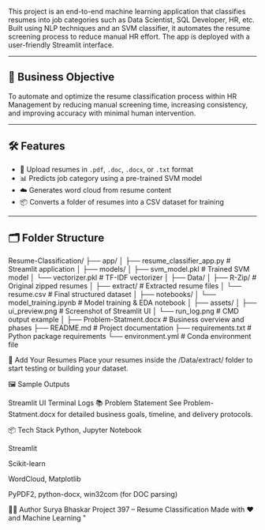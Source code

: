 
This project is an end-to-end machine learning application that classifies resumes into job categories such as Data Scientist, SQL Developer, HR, etc. Built using NLP techniques and an SVM classifier, it automates the resume screening process to reduce manual HR effort. The app is deployed with a user-friendly Streamlit interface.

---

## 🎯 Business Objective

To automate and optimize the resume classification process within HR Management by reducing manual screening time, increasing consistency, and improving accuracy with minimal human intervention.

---

## 🛠 Features

- 📄 Upload resumes in `.pdf`, `.doc`, `.docx`, or `.txt` format
- 📊 Predicts job category using a pre-trained SVM model
- ☁️ Generates word cloud from resume content
- 📦 Converts a folder of resumes into a CSV dataset for training

---

## 🗂 Folder Structure
Resume-Classification/
├── app/
│   ├── resume_classifier_app.py       # Streamlit application
│
├── models/
│   ├── svm_model.pkl                  # Trained SVM model
│   └── vectorizer.pkl                 # TF-IDF vectorizer
│
├── Data/
│   ├── R-Zip/                         # Original zipped resumes
│   ├── extract/                       # Extracted resume files
│   └── resume.csv                     # Final structured dataset
│
├── notebooks/
│   └── model_training.ipynb          # Model training & EDA notebook
│
├── assets/
│   ├── ui_preview.png                # Screenshot of Streamlit UI
│   └── run_log.png                   # CMD output example
│
├── Problem-Statment.docx             # Business overview and phases
├── README.md                         # Project documentation
├── requirements.txt                  # Python package requirements
└── environment.yml                   # Conda environment file




📁 Add Your Resumes
Place your resumes inside the /Data/extract/ folder to start testing or building your dataset.

🖼 Sample Outputs

Streamlit UI	Terminal Logs
📚 Problem Statement
See Problem-Statment.docx for detailed business goals, timeline, and delivery protocols.

📦 Tech Stack
Python, Jupyter Notebook

Streamlit

Scikit-learn

WordCloud, Matplotlib

PyPDF2, python-docx, win32com (for DOC parsing)

👨‍💻 Author
Surya Bhaskar
Project 397 – Resume Classification
Made with ❤️ and Machine Learning "


